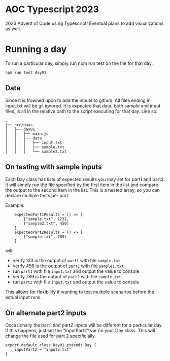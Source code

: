 # AOC Typescript 2023

2023 Advent of Code using Typescript!  Eventual plans to add visualizations as well.

# Running a day

To run a particular day, simply run npm run test on the file for that day.

```
npm run test day01
```

## Data

Since it is frowned upon to add the inputs to github. All files ending in input.txt will be git ignored. It is expected that data, both sample and input files, is all in the relative path to the script executing for that day.  Like so:

```
.
├── src/days
│   ├── day01
│   │   ├── main.js
│   │   ├── data
│   │   │   ├── input.txt
│   │   │   ├── sample.txt
│   │   │   └── sample2.txt
```

## On testing with sample inputs

Each Day class has lists of expected results you may set for part1 and part2. It will simply run the file specified by the first item in the list and compare the output to the second item in the list. This is a nested array, so you can declare multiple tests per part.

Example: 
```
    expectedPart1Results = () => [
        ["sample.txt", 123], 
        ["sample2.txt", 456]
    ]
    expectedPart2Results = () => [
        ["sample.txt", 789]
    ]
```
will:
- verify 123 is the output of `part1` with file `sample.txt`
- verify 456 is the output of `part1` with file `sample1.txt`
- run `part1` with file `input.txt` and output the value to console
- verify 789 is the output of `part2` with file `sample.txt`
- run `part2` with file `input.txt` and output the value to console

This allows for flexibility if wanting to test multiple scenarios before the actual input runs.

## On alternate part2 inputs

Occasionally the part1 and part2 inputs will be different for a particular day.  If this happens, just set the "inputPart2" var on your Day class. This will change the file used for part 2 specificially.

```
export default class Day01 extends Day {
    inputPart2 = "input2.txt"
}
```